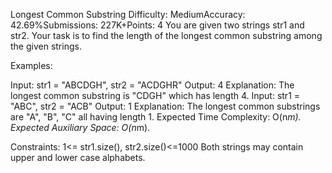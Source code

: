Longest Common Substring
Difficulty: MediumAccuracy: 42.69%Submissions: 227K+Points: 4
You are given two strings str1 and str2. Your task is to find the length of the longest common substring among the given strings.

Examples:

Input: str1 = "ABCDGH", str2 = "ACDGHR"
Output: 4
Explanation: The longest common substring is "CDGH" which has length 4.
Input: str1 = "ABC", str2 = "ACB"
Output: 1
Explanation: The longest common substrings are "A", "B", "C" all having length 1.
Expected Time Complexity: O(n*m).
Expected Auxiliary Space: O(n*m).

Constraints:
1<= str1.size(), str2.size()<=1000
Both strings may contain upper and lower case alphabets.

